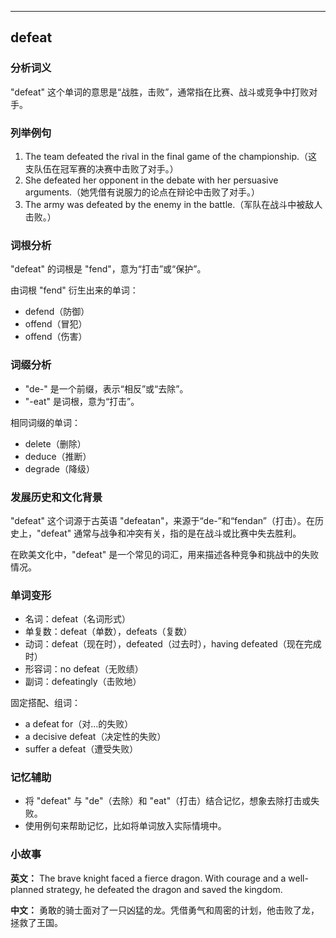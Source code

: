 
---------------
## defeat
### 分析词义
"defeat" 这个单词的意思是“战胜，击败”，通常指在比赛、战斗或竞争中打败对手。

### 列举例句
1. The team defeated the rival in the final game of the championship.（这支队伍在冠军赛的决赛中击败了对手。）
2. She defeated her opponent in the debate with her persuasive arguments.（她凭借有说服力的论点在辩论中击败了对手。）
3. The army was defeated by the enemy in the battle.（军队在战斗中被敌人击败。）

### 词根分析
"defeat" 的词根是 "fend"，意为“打击”或“保护”。

由词根 "fend" 衍生出来的单词：
- defend（防御）
- offend（冒犯）
- offend（伤害）

### 词缀分析
- "de-" 是一个前缀，表示“相反”或“去除”。
- "-eat" 是词根，意为“打击”。

相同词缀的单词：
- delete（删除）
- deduce（推断）
- degrade（降级）

### 发展历史和文化背景
"defeat" 这个词源于古英语 "defeatan"，来源于“de-”和“fendan”（打击）。在历史上，"defeat" 通常与战争和冲突有关，指的是在战斗或比赛中失去胜利。

在欧美文化中，"defeat" 是一个常见的词汇，用来描述各种竞争和挑战中的失败情况。

### 单词变形
- 名词：defeat（名词形式）
- 单复数：defeat（单数），defeats（复数）
- 动词：defeat（现在时），defeated（过去时），having defeated（现在完成时）
- 形容词：no defeat（无败绩）
- 副词：defeatingly（击败地）

固定搭配、组词：
- a defeat for（对...的失败）
- a decisive defeat（决定性的失败）
- suffer a defeat（遭受失败）

### 记忆辅助
- 将 "defeat" 与 "de"（去除）和 "eat"（打击）结合记忆，想象去除打击或失败。
- 使用例句来帮助记忆，比如将单词放入实际情境中。

### 小故事
**英文：**
The brave knight faced a fierce dragon. With courage and a well-planned strategy, he defeated the dragon and saved the kingdom.

**中文：**
勇敢的骑士面对了一只凶猛的龙。凭借勇气和周密的计划，他击败了龙，拯救了王国。

